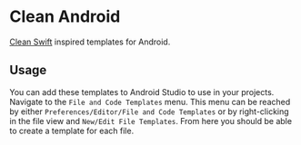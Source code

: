 # Clean Android

[Clean Swift](http://clean-swift.com/) inspired templates for Android.

## Usage

You can add these templates to Android Studio to use in your projects. Navigate to the `File and Code Templates` menu. This menu can be reached by either `Preferences/Editor/File and Code Templates` or by right-clicking in the file view and `New/Edit File Templates`. From here you should be able to create a template for each file.
